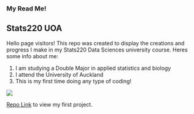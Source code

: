 ### My Read Me!
## Stats220 UOA
Hello page visitors!
This repo was created to display the creations and progress I make in my Stats220 Data Sciences university course. Heres some info about me:
1. I am studying a Double Major in applied statistics and biology 
2. I attend the University of Auckland
3. This is my first time doing any type of coding!


![](https://www.seekpng.com/png/full/49-493201_atlanta-air-conditioning-sunglasses-fun-fixed-smiling-thumbs.png)

[Repo Link](https://1Daniel-Perkins1.github.io/Stats-220/) to view my first project.
